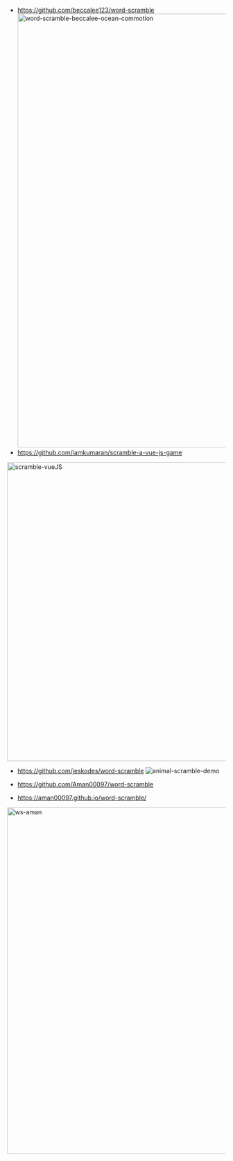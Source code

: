 - https://github.com/beccalee123/word-scramble
  <img width="999" alt="word-scramble-beccalee-ocean-commotion" src="https://github.com/Boyquotes/wordsGame_tips/assets/417514/050e917c-22b0-4578-a51a-0a8d2cca8ff4">
- https://github.com/iamkumaran/scramble-a-vue-js-game
<img width="688" alt="scramble-vueJS" src="https://github.com/Boyquotes/wordsGame_tips/assets/417514/c972aad7-732a-4ce5-9c95-bc5d97fb6f53">

- https://github.com/jeskodes/word-scramble
  ![animal-scramble-demo](https://github.com/Boyquotes/wordsGame_tips/assets/417514/da8c14b9-7485-4b9e-b8ea-403e1081e8b0)

- https://github.com/Aman00097/word-scramble
- https://aman00097.github.io/word-scramble/
<img width="798" alt="ws-aman" src="https://github.com/Boyquotes/wordsGame_tips/assets/417514/71670413-48ae-4b3f-8761-fbff62ad37de">
